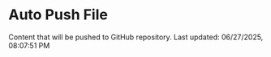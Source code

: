 # Auto Push File

Content that will be pushed to GitHub repository.
Last updated: 06/27/2025, 08:07:51 PM